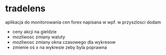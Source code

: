 # tradelens
aplikacja do monitorowania cen forex napisana w wpf.
w przyszlosci dodam
- ceny akcji na gieldzie
- mozliwosc zmiany waluty
- mozliwosc zmiany okna czasowego dla wykresow
- zmienie oś x na wykresie zeby byla poprawna
